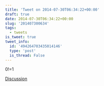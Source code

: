 ```yaml
---
title: 'Tweet on 2014-07-30T06:34:22+00:00'
draft: true
date: 2014-07-30T06:34:22+00:00
slug: '201407300634'
tags:
  - tweets
is_tweet: true
tweet_info:
  id: '494264703435014146'
  type: 'post'
  is_thread: False
---
```




0!=1

[Discussion](https://x.com/sytelus/status/494264703435014146)
